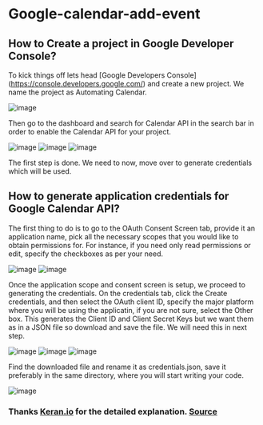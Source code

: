 # Google-calendar-add-event

##  How to Create a project in Google Developer Console?

To kick things off lets head [Google Developers Console] (https://console.developers.google.com/) and create a new project. We name the project as Automating Calendar.

![image](https://karenapp.io/articles/images/Google-Blogs/gcalautomation/2.jpg)

Then go to the dashboard and search for Calendar API in the search bar in order to enable the Calendar API for your project.

![image](https://karenapp.io/articles/images/Google-Blogs/gcalautomation/3.jpg)
![image](https://karenapp.io/articles/images/Google-Blogs/gcalautomation/4.jpg)
![image](https://karenapp.io/articles/images/Google-Blogs/gcalautomation/5.jpg)

The first step is done. We need to now, move over to generate credentials which will be used.

## How to generate application credentials for Google Calendar API?

The first thing to do is to go to the OAuth Consent Screen tab, provide it an application name, pick all the necessary scopes that you would like to obtain permissions for. For instance, if you need only read permissions or edit, specify the checkboxes as per your need.

![image](https://karenapp.io/articles/images/Google-Blogs/gcalautomation/6.jpg)
![image](https://karenapp.io/articles/images/Google-Blogs/gcalautomation/7.jpg)


Once the application scope and consent screen is setup, we proceed to generating the credentials. On the credentials tab, click the Create credentials, and then select the OAuth client ID, specify the major platform where you will be using the applicatin, if you are not sure, select the Other box. This generates the Client ID and Client Secret Keys but we want them as in a JSON file so download and save the file. We will need this in next step.

![image](https://karenapp.io/articles/images/Google-Blogs/gcalautomation/8.jpg)
![image](https://karenapp.io/articles/images/Google-Blogs/gcalautomation/9.jpg)
![image](https://karenapp.io/articles/images/Google-Blogs/gcalautomation/10.jpg)

Find the downloaded file and rename it as credentials.json, save it preferably in the same directory, where you will start writing your code.

![image](https://karenapp.io/articles/images/Google-Blogs/gcalautomation/11.jpg)

### Thanks [Keran.io](https://karenapp.io/) for the detailed explanation. [Source](https://karenapp.io/articles/how-to-automate-google-calendar-with-python-using-the-calendar-api/)